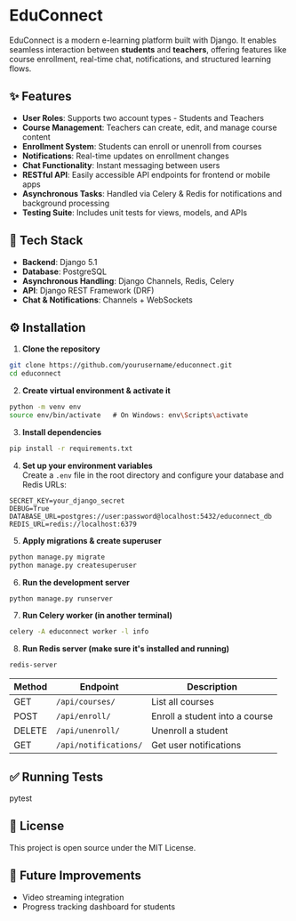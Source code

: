 # EduConnect

EduConnect is a modern e-learning platform built with Django. It enables seamless interaction between **students** and **teachers**, offering features like course enrollment, real-time chat, notifications, and structured learning flows.


## ✨ Features

- **User Roles**: Supports two account types - Students and Teachers  
- **Course Management**: Teachers can create, edit, and manage course content  
- **Enrollment System**: Students can enroll or unenroll from courses  
- **Notifications**: Real-time updates on enrollment changes  
- **Chat Functionality**: Instant messaging between users  
- **RESTful API**: Easily accessible API endpoints for frontend or mobile apps  
- **Asynchronous Tasks**: Handled via Celery & Redis for notifications and background processing  
- **Testing Suite**: Includes unit tests for views, models, and APIs  


## 🧰 Tech Stack

- **Backend**: Django 5.1  
- **Database**: PostgreSQL  
- **Asynchronous Handling**: Django Channels, Redis, Celery  
- **API**: Django REST Framework (DRF)  
- **Chat & Notifications**: Channels + WebSockets  


## ⚙️ Installation

1. **Clone the repository**
```bash
git clone https://github.com/yourusername/educonnect.git
cd educonnect
```

2. **Create virtual environment & activate it**
```bash
python -m venv env
source env/bin/activate  ￼# On Windows: env\Scripts\activate
```

3. **Install dependencies**
```bash
pip install -r requirements.txt
```

4. **Set up your environment variables**  
Create a `.env` file in the root directory and configure your database and Redis URLs:
```env
SECRET_KEY=your_django_secret
DEBUG=True
DATABASE_URL=postgres://user:password@localhost:5432/educonnect_db
REDIS_URL=redis://localhost:6379
```

5. **Apply migrations & create superuser**
```bash
python manage.py migrate
python manage.py createsuperuser
```

6. **Run the development server**
```bash
python manage.py runserver
```

7. **Run Celery worker (in another terminal)**
```bash
celery -A educonnect worker -l info
```

8. **Run Redis server (make sure it's installed and running)**
```bash
redis-server
```



| Method | Endpoint               | Description                     |
|--------|------------------------|---------------------------------|
| GET    | `/api/courses/`        | List all courses                |
| POST   | `/api/enroll/`         | Enroll a student into a course |
| DELETE | `/api/unenroll/`       | Unenroll a student              |
| GET    | `/api/notifications/`  | Get user notifications          |


## ✅ Running Tests
pytest


## 📄 License
This project is open source under the MIT License.


## 🚀 Future Improvements
- Video streaming integration
- Progress tracking dashboard for students

